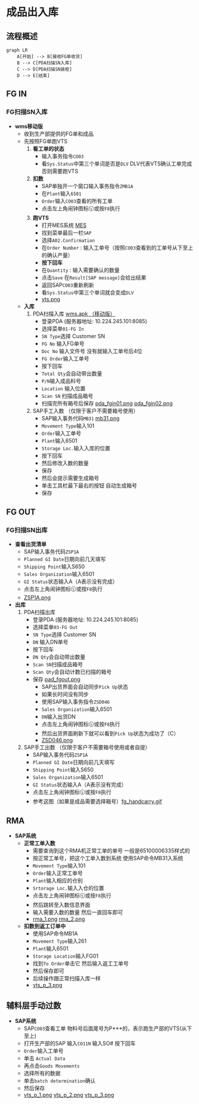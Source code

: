 # 成品出入库
## 流程概述
```mermaid
graph LR
    A[开始] --> B[接收FG单收货]
    B --> C[PDA扫描SN入库]
    C --> D[PDA扫描SN装柜]
    D --> E[结束]
```
## FG IN
### FG扫描SN入库
* **wms移动版**
    - 收到生产部提供的FG单和成品
    - 先按照FG单跑VTS
        1. **看工单的状态**
            - 输入事务指令`CO03`
            - 看`Sys.Status`中第三个单词是否是`DLV` DLV代表VTS确认工单完成否则需要跑VTS
        2. **扣数**
            - SAP单独开一个窗口输入事务指令`ZMB1A`
            - 在`Plant`输入`6501`
            - `Order`输入`CO03`查看的所有工单
            - 点击左上角闹钟图标🕥或按`F8`执行
        3. **跑VTS**
            - 打开MES系统 [MES](http://10.224.245.101:8080/Index.aspx#)
            - 找到菜单最后一栏`SAP`
            - 选择`A02.Confirmation`
            - 在`Order Number：`输入工单号（按照`CO03`查看到的工单号从下至上的确认产量）
            - **按下回车**
            - 在`Quantity：`输入需要确认的数量
            - 点击`Save` 在`Result[SAP message]`会给出结果
            - 返回SAP`CO03`重新刷新 
            - 看`Sys.Status`中第三个单词就会变成`DLV`
            - [vts.png](https://github.com/dlelyw/VTX_6501/blob/main/files/png/vts.png)
    - **入库**
        1. PDA扫描入库  [wms.apk （移动版）](https://github.com/dlelyw/VTX_6501/blob/main/files/apps/wms_release_1.3.7.apk)
            - 登录PDA (服务器地址: 10.224.245.101:8085)
            - 选择菜单`01-FG In`
            - `SN Type`选择 Customer SN
            - `FG No` 输入FG单号
            - `Doc No` 输入文件号 没有就输入工单号后4位
            - `FG Order`输入工单号
            - 按下回车
            - `Total Qty`会自动带出数量
            - `P/N`输入成品料号
            - `Location` 输入位置
            - `Scan SN` 扫描成品箱号
            - 扫描完所有箱号后保存 [pda_fgin01.png](https://github.com/dlelyw/VTX_6501/blob/main/files/png/pda_fgin01.png) [pda_fgin02.png](https://github.com/dlelyw/VTX_6501/blob/main/files/png/pda_fgin02.png)
        2. SAP手工入数 （仅限于客户不需要箱号使用）
            * SAP输入事务代码`MB31`  [mb31.png](https://github.com/dlelyw/VTX_6501/blob/main/files/png/mb31.png)
            * `Movement Type`输入101
            * `Order`输入工单号
            * `Plant`输入6501
            * `Storage Loc.`输入入库的位置 
            * 按下回车
            * 然后修改入数的数量
            * 保存
            * 然后会提示需要生成箱号
            * 单击工具栏最下最右的按钮 自动生成箱号
            * 保存

## FG OUT
### FG扫描SN出库
* **查看出货清单**
    * SAP输入事务代码`ZSP1A`
    * `Planned GI Date`日期向前几天填写
    * `Shipping Point`输入S650
    * `Sales Organization`输入6501
    * `GI Status`状态输入A（A表示没有完成）
    * 点击左上角闹钟图标🕥或按`F8`执行
    * [ZSP1A.png](https://github.com/dlelyw/VTX_6501/blob/main/files/png/ZSP1A.png)
* **出库**
    1. PDA扫描出库
        * 登录PDA (服务器地址: 10.224.245.101:8085)
        * 选择菜单`03-FG Out`
        * `SN Type`选择 Customer SN
        * `DN` 输入DN单号
        * 按下回车
        * `DN Qty`会自动带出数量
        * `Scan SN`扫描成品箱号
        * `Scan Qty`会自动计数已扫描的箱号
        * 保存 [pad_fgout.png](https://github.com/dlelyw/VTX_6501/blob/main/files/png/pad_fgout.png)
             * SAP出货界面会自动同步`Pick Up`状态
             * 如果长时间没有同步
             * 使用SAP输入事务指令`ZSD046`
             * `Sales Organization`输入6501
             * `DN`输入出货DN
             * 点击左上角闹钟图标🕥或按`F8`执行
             * 然后出货界面刷新下就可以看到`Pick Up`状态为成功了（C）
             * [ZSD046.png](https://github.com/dlelyw/VTX_6501/blob/main/files/png/ZSD046.png)
    2. SAP手工出数 （仅限于客户不需要箱号使用或者自提）
       * SAP输入事务代码`ZSP1A`
       * `Planned GI Date`日期向前几天填写
       * `Shipping Point`输入S650
       * `Sales Organization`输入6501
       * `GI Status`状态输入A（A表示没有完成）
       * 点击左上角闹钟图标🕥或按`F8`执行
       * 参考这图（如果是成品需要选择箱号）[fg_handcarry.gif](https://github.com/dlelyw/VTX_6501/blob/main/files/gif/fg_handcarry.gif)



## RMA
* **SAP系统**
    * **正常工单入数**
        * 需要查询到这个RMA机正常工单的单号 一般是65100006335样式的 
        * 按正常工单号，把这个工单入数到系统 使用SAP命令MB31入系统 
        * `Movement Type`输入101
        * `Order`输入正常工单号
        * `Plant`输入相应的仓别
        * `Srtorage Loc.`输入入仓的位置
        * 点击左上角闹钟图标🕥或按`F8`执行
        * 然后跳转至入数信息界面
        * 输入需要入数的数量 然后一直回车即可
        * [rma_1.png](https://github.com/dlelyw/VTX_6501/blob/main/files/png/rma_1.png) [rma_2.png](https://github.com/dlelyw/VTX_6501/blob/main/files/png/rma_2.png)
    * **扣数到返工订单中**
        * 使用SAP命令MB1A
        * `Movement Type`输入261
        * `Plant`输入6501
        * `Storage Location`输入FG01
        * 找到`To Order`单击它 然后输入返工工单号 
        * 然后保存即可
        * 后续操作跟正常扫描入库一样
        * [vts_p_3.png](https://github.com/dlelyw/VTX_6501/blob/main/files/png/vts_p_3.png)

## 辅料层手动过数
* **SAP系统**
    * SAP`CO03`查看工单 物料号后面尾号为P***的，表示跑生产部的VTS(从下至上)
    * 打开生产部的SAP 输入`CO11N` 输入SO# 按下回车 
    * `Order`输入工单号
    * 单击 `Actual Data` 
    * 再点击`Goods Movements`
    * 选择所有的数据
    * 单击`batch determination`确认
    * 然后保存
    * [vts_p_1.png](https://github.com/dlelyw/VTX_6501/blob/main/files/png/vts_p_1.png) [vts_p_2.png](https://github.com/dlelyw/VTX_6501/blob/main/files/png/vts_p_2.png) [vts_p_3.png](https://github.com/dlelyw/VTX_6501/blob/main/files/png/vts_p_3.png)